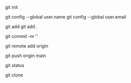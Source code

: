 
git init

git config --global user.name
git config --global user.email

git add <filename>
git add .

git commit -m '<message>'
<!-- 지금 TIL은 remote add origin 할 필요 없음 -> clone 했기 때문 -->
git remote add origin <URL>

git push origin main

git status

git clone <URL>
